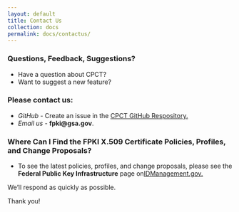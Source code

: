 ```yaml
---
layout: default
title: Contact Us
collection: docs
permalink: docs/contactus/
---
```

<html>
<body>

<h3> Questions, Feedback, Suggestions?</h3>

<ul>
<li>Have a question about CPCT? 
<li>Want to suggest a new feature?</li>
</ul>

<h3>Please contact us:</h3>

<ul>
<li><i>GitHub</i> - Create an issue in the <a href="https://github.com/GSA/fpkilint/" target="_blank">CPCT GitHub Respository.</a></li>
<li><i>Email us</i> - <b>fpki@gsa.gov</b>.</li>
</ul>

<h3> Where Can I Find the FPKI X.509 Certificate Policies, Profiles, and Change Proposals?</h3>

<ul>
<li>To see the latest policies, profiles, and change proposals, please see the <b>Federal Public Key Infrastructure</b> page on<a href="https://www.idmanagement.gov/fpki/" target="_blank">IDManagement.gov.</a></li>
</ul>

<p>We’ll respond as quickly as possible.</p>

<p>Thank you!</p>

</html>
</body>
